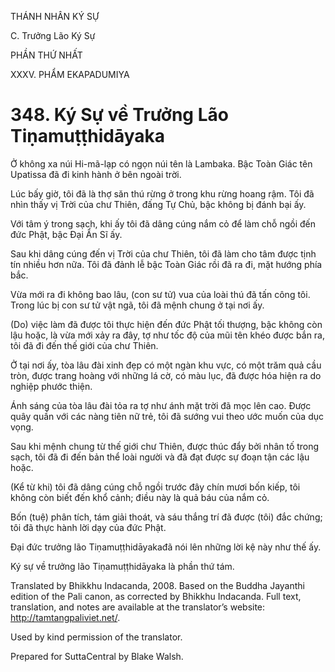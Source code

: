 THÁNH NHÂN KÝ SỰ

C. Trưởng Lão Ký Sự

PHẦN THỨ NHẤT

XXXV. PHẨM EKAPADUMIYA

# 348\. Ký Sự về Trưởng Lão Tiṇamuṭṭhidāyaka

Ở không xa núi Hi-mã-lạp có ngọn núi tên là Lambaka. Bậc Toàn Giác tên Upatissa đã đi kinh hành ở bên ngoài trời.

Lúc bấy giờ, tôi đã là thợ săn thú rừng ở trong khu rừng hoang rậm. Tôi đã nhìn thấy vị Trời của chư Thiên, đấng Tự Chủ, bậc không bị đánh bại ấy.

Với tâm ý trong sạch, khi ấy tôi đã dâng cúng nắm cỏ để làm chỗ ngồi đến đức Phật, bậc Đại Ẩn Sĩ ấy.

Sau khi dâng cúng đến vị Trời của chư Thiên, tôi đã làm cho tâm được tịnh tín nhiều hơn nữa. Tôi đã đảnh lễ bậc Toàn Giác rồi đã ra đi, mặt hướng phía bắc.

Vừa mới ra đi không bao lâu, (con sư tử) vua của loài thú đã tấn công tôi. Trong lúc bị con sư tử vật ngã, tôi đã mệnh chung ở tại nơi ấy.

(Do) việc làm đã được tôi thực hiện đến đức Phật tối thượng, bậc không còn lậu hoặc, là vừa mới xảy ra đây, tợ như tốc độ của mũi tên khéo được bắn ra, tôi đã đi đến thế giới của chư Thiên.

Ở tại nơi ấy, tòa lâu đài xinh đẹp có một ngàn khu vực, có một trăm quả cầu tròn, được trang hoàng với những lá cờ, có màu lục, đã được hóa hiện ra do nghiệp phước thiện.

Ánh sáng của tòa lâu đài tỏa ra tợ như ánh mặt trời đã mọc lên cao. Được quây quần với các nàng tiên nữ trẻ, tôi đã sướng vui theo ước muốn của dục vọng.

Sau khi mệnh chung từ thế giới chư Thiên, được thúc đẩy bởi nhân tố trong sạch, tôi đã đi đến bản thể loài người và đã đạt được sự đoạn tận các lậu hoặc.

(Kể từ khi) tôi đã dâng cúng chỗ ngồi trước đây chín mươi bốn kiếp, tôi không còn biết đến khổ cảnh; điều này là quả báu của nắm cỏ.

Bốn (tuệ) phân tích, tám giải thoát, và sáu thắng trí đã được (tôi) đắc chứng; tôi đã thực hành lời dạy của đức Phật.

Đại đức trưởng lão Tiṇamuṭṭhidāyakađã nói lên những lời kệ này như thế ấy.

Ký sự về trưởng lão Tiṇamuṭṭhidāyaka là phần thứ tám.

Translated by Bhikkhu Indacanda, 2008. Based on the Buddha Jayanthi edition of the Pali canon, as corrected by Bhikkhu Indacanda. Full text, translation, and notes are available at the translator’s website: http://tamtangpaliviet.net/.

Used by kind permission of the translator.

Prepared for SuttaCentral by Blake Walsh.